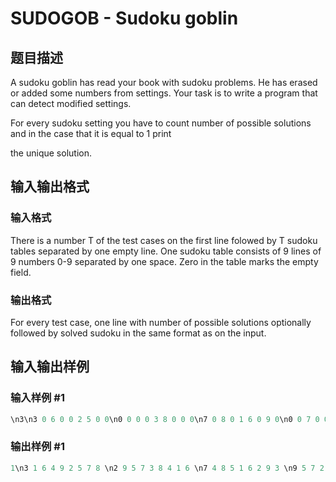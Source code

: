 # SUDOGOB - Sudoku goblin

## 题目描述

A sudoku goblin has read your book with sudoku problems. He has erased or added some numbers from settings. Your task is to write a program that can detect modified settings.

For every sudoku setting you have to count number of possible solutions and in the case that it is equal to 1 print

the unique solution.

## 输入输出格式

### 输入格式

There is a number T of the test cases on the first line folowed by T sudoku tables separated by one empty line. One sudoku table consists of 9 lines of 9 numbers 0-9 separated by one space. Zero in the table marks the empty field.

### 输出格式

For every test case, one line with number of possible solutions optionally followed by solved sudoku in the same format as on the input.

## 输入输出样例

### 输入样例 #1

```cpp
\n3\n3 0 6 0 0 2 5 0 0\n0 0 0 0 3 8 0 0 0\n7 0 8 0 1 6 0 9 0\n0 0 7 0 0 3 8 6 0\n8 2 0 0 7 0 0 4 5\n0 6 3 1 0 0 9 0 0\n0 7 0 3 5 0 6 0 2\n0 0 0 8 2 0 0 0 0\n0 0 2 9 0 0 7 0 4\n\n3 0 6 0 0 2 5 0 3\n0 0 0 0 3 8 0 0 0\n7 0 8 0 1 6 0 9 0\n0 0 7 0 0 3 8 6 0\n8 2 0 0 7 0 0 4 5\n0 6 3 1 0 0 9 0 0\n0 7 0 3 5 0 6 0 2\n0 0 0 8 2 0 0 0 0\n0 0 2 9 0 0 7 0 4\n\n3 0 6 0 0 2 0 0 0\n0 0 0 0 3 8 0 0 0\n7 0 8 0 1 6 0 9 0\n0 0 7 0 0 3 8 6 0\n8 2 0 0 7 0 0 4 5\n0 6 3 1 0 0 9 0 0\n0 7 0 3 5 0 6 0 2\n0 0 0 8 2 0 0 0 0\n0 0 2 9 0 0 7 0 4\n\n&amp;nbsp;
```


### 输出样例 #1

```cpp
1\n3 1 6 4 9 2 5 7 8 \n2 9 5 7 3 8 4 1 6 \n7 4 8 5 1 6 2 9 3 \n9 5 7 2 4 3 8 6 1 \n8 2 1 6 7 9 3 4 5 \n4 6 3 1 8 5 9 2 7 \n1 7 9 3 5 4 6 8 2 \n6 3 4 8 2 7 1 5 9 \n5 8 2 9 6 1 7 3 4 \n0\n2
```



